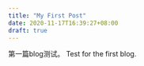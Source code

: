 ```yaml
---
title: "My First Post"
date: 2020-11-17T16:39:27+08:00
draft: true
---
```


第一篇blog测试。
Test for the first blog.